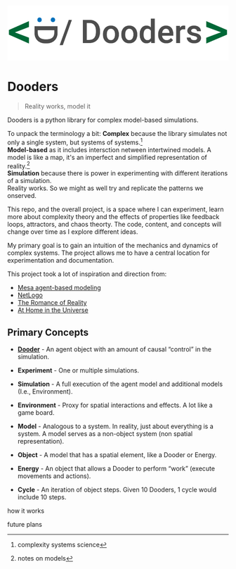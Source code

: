 ![dooders logo](./docs/dooder_logo.png)
# Dooders
> Reality works, model it

Dooders is a python library for complex model-based simulations.

To unpack the terminology a bit:
**Complex** because the library simulates not only a single system, but systems of systems.[^1]  
**Model-based** as it includes intersction netween intertwined models. A model is like a map, it's an imperfect and simplified representation of reality.[^2]  
**Simulation** because there is power in experimenting with different iterations of a simulation.  
Reality works. So we might as well try and replicate the patterns we onserved.  

This repo, and the overall project, is a space where I can experiment, learn more about complexity theory and the effects of properties like feedback loops, attractors, and chaos theorty. The code, content, and concepts will change over time as I explore different ideas.

My primary goal is to gain an intuition of the mechanics and dynamics of complex systems. The project allows me to have a central location for experimentation and documentation.

This project took a lot of inspiration and direction from:

- [Mesa agent-based modeling](https://github.com/projectmesa/mesa)
- [NetLogo](https://github.com/NetLogo/NetLogo)
- [The Romance of Reality](https://www.amazon.com/Romance-Reality-Organizes-Consciousness-Complexity-ebook/dp/B09GW3G45J/ref=tmm_kin_swatch_0?_encoding=UTF8&qid=1661627602&sr=8-2)
- [At Home in the Universe](https://www.amazon.com/At-Home-Universe-Self-Organization-Complexity-ebook/dp/B004VEEO12/ref=tmm_kin_swatch_0?_encoding=UTF8&qid=1661627686&sr=8-1)

## Primary Concepts

- [**Dooder**](docs/Dooder.md) - An agent object with an amount of causal “control” in the simulation.

- **Experiment** - One or multiple simulations.

- **Simulation** - A full execution of the agent model and additional models (I.e., Environment).

- **Environment** - Proxy for spatial interactions and effects. A lot like a game board.

- **Model** - Analogous to a system. In reality, just about everything is a system. A model serves as a non-object system (non spatial representation).

- **Object** - A model that has a spatial element, like a Dooder or Energy.

- **Energy** - An object that allows a Dooder to perform “work” (execute movements and actions).

- **Cycle** - An iteration of object steps. Given 10 Dooders, 1 cycle would include 10 steps.


how it works

future plans


[^1]: complexity systems science
[^2]: notes on models
